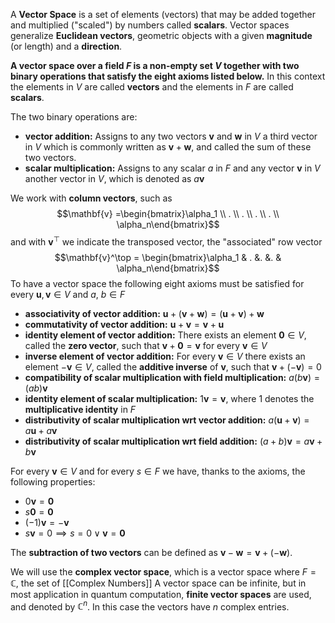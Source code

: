 A **Vector Space** is a set of elements (vectors) that may be added together and multiplied ("scaled") by numbers called **scalars**.
Vector spaces generalize **Euclidean vectors**, geometric objects with a given **magnitude** (or length) and a **direction**. 

**A vector space over a field $F$ is a non-empty set $V$ together with two binary operations that satisfy the eight axioms listed below.** 
In this context the elements in $V$ are called **vectors** and the elements in $F$ are called **scalars**. 

The two binary operations are:
- **vector addition:** Assigns to any two vectors $\mathbf{v}$ and $\mathbf{w}$ in $V$ a third vector in $V$ which is commonly written as $\mathbf{v} + \mathbf{w}$, and called the sum of these two vectors. 
- **scalar multiplication:** Assigns to any scalar $a$ in $F$ and any vector $\mathbf{v}$ in $V$ another vector in $V$, which is denoted as $a\mathbf{v}$ 

We work with **column vectors**, such as $$\mathbf{v} =\begin{bmatrix}\alpha_1 \\ . \\ . \\ . \\ . \\ \alpha_n\end{bmatrix}$$ and with $\mathbf{v}^\top$ we indicate the transposed vector, the "associated" row vector $$\mathbf{v}^\top = \begin{bmatrix}\alpha_1 & . &. &. & \alpha_n\end{bmatrix}$$
To have a vector space the following eight axioms must be satisfied for every $\mathbf{u}, \mathbf{v} \in V$ and $a$, $b \in F$
- **associativity of vector addition:** $\mathbf{u} + (\mathbf{v} + \mathbf{w}) = (\mathbf{u} + \mathbf{v}) + \mathbf{w}$ 
- **commutativity of vector addition:** $\mathbf{u} + \mathbf{v} = \mathbf{v} + \mathbf{u}$
- **identity element of vector addition:** There exists an element $\mathbf{0} \in V$, called the **zero vector**, such that $\mathbf{v} + \mathbf{0} = \mathbf{v}$ for every $\mathbf{v} \in V$ 
- **inverse element of vector addition:** For every $\mathbf{v} \in V$ there exists an element $-\mathbf{v} \in V$, called the **additive inverse** of $\mathbf{v}$, such that $\mathbf{v} + (-\mathbf{v}) = 0$ 
- **compatibility of scalar multiplication with field multiplication:** $a(b\mathbf{v}) = (ab)\mathbf{v}$ 
- **identity element of scalar multiplication:** $1\mathbf{v} = \mathbf{v}$, where $1$ denotes the **multiplicative identity** in $F$
- **distributivity of scalar multiplication wrt vector addition:** $a(\mathbf{u}+\mathbf{v}) = a\mathbf{u} + a\mathbf{v}$ 
- **distributivity of scalar multiplication wrt field addition:** $(a+b)\mathbf{v} = a\mathbf{v} + b\mathbf{v}$ 

For every $\mathbf{v} \in V$ and for every $s \in F$ we have, thanks to the axioms, the following properties: 
- $0\mathbf{v} = \mathbf{0}$
- $s\mathbf{0} = \mathbf{0}$
- $(-1)\mathbf{v} = -\mathbf{v}$
- $s\mathbf{v} = 0 \implies s = 0 \lor \mathbf{v} = \mathbf{0}$ 

The **subtraction of two vectors** can be defined as $\mathbf{v} - \mathbf{w} = \mathbf{v} + (-\mathbf{w})$.

We will use the **complex vector space**, which is a vector space where $F = \mathbb{C}$, the set of [[Complex Numbers]]
A vector space can be infinite, but in most application in quantum computation, **finite vector spaces** are used, and denoted by $\mathbb{C}^n$. 
In this case the vectors have $n$ complex entries. 

